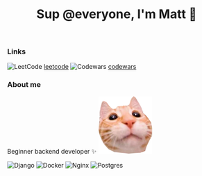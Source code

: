 <h1 align="center">Sup @everyone, I'm Matt 🤙</h1>
</br>

### Links

![LeetCode](https://img.shields.io/badge/LeetCode-000000?style=for-the-badge&logo=LeetCode&logoColor=#d16c06) [leetcode](https://leetcode.com/u/mateus4444/)
![Codewars](https://img.shields.io/badge/Codewars-B1361E?style=for-the-badge&logo=codewars&logoColor=grey) [codewars](https://www.codewars.com/users/mruax)

### About me

Beginner backend developer ✨
![Logo](/src/sticker.png)

![Django](https://img.shields.io/badge/django-%23092E20.svg?style=for-the-badge&logo=django&logoColor=white) ![Docker](https://img.shields.io/badge/docker-%230db7ed.svg?style=for-the-badge&logo=docker&logoColor=white) ![Nginx](https://img.shields.io/badge/nginx-%23009639.svg?style=for-the-badge&logo=nginx&logoColor=white) ![Postgres](https://img.shields.io/badge/postgres-%23316192.svg?style=for-the-badge&logo=postgresql&logoColor=white)

<!--
**mruax/mruax** is a ✨ _special_ ✨ repository because its `README.md` (this file) appears on your GitHub profile.

### Hi there 👋

Here are some ideas to get you started:

- 🔭 I’m currently working on ...
- 🌱 I’m currently learning ...
- 👯 I’m looking to collaborate on ...
- 🤔 I’m looking for help with ...
- 💬 Ask me about ...
- 📫 How to reach me: ...
- 😄 Pronouns: ...
- ⚡ Fun fact: ...
-->
